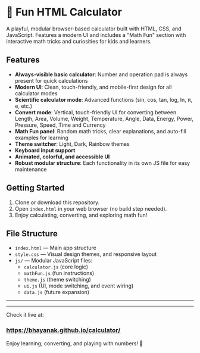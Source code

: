 
# 🎨 Fun HTML Calculator

A playful, modular browser-based calculator built with HTML, CSS, and JavaScript. Features a modern UI and includes a "Math Fun" section with interactive math tricks and curiosities for kids and learners.


## Features
- **Always-visible basic calculator**: Number and operation pad is always present for quick calculations
- **Modern UI**: Clean, touch-friendly, and mobile-first design for all calculator modes
- **Scientific calculator mode**: Advanced functions (sin, cos, tan, log, ln, π, e, etc.)
- **Convert mode**: Vertical, touch-friendly UI for converting between Length, Area, Volume, Weight, Temperature, Angle, Data, Energy, Power, Pressure, Speed, Time and Currency
- **Math Fun panel**: Random math tricks, clear explanations, and auto-fill examples for learning
- **Theme switcher**: Light, Dark, Rainbow themes
- **Keyboard input support**
- **Animated, colorful, and accessible UI**
- **Robust modular structure**: Each functionality in its own JS file for easy maintenance


## Getting Started
1. Clone or download this repository.
2. Open `index.html` in your web browser (no build step needed).
3. Enjoy calculating, converting, and exploring math fun!


## File Structure
- `index.html` — Main app structure
- `style.css` — Visual design themes, and responsive layout
- `js/` — Modular JavaScript files:
  - `calculator.js` (core logic)
  - `mathFun.js` (fun instructions)
  - `theme.js` (theme switching)
  - `ui.js` (UI, mode switching, and event wiring)
  - `data.js` (future expansion)

---


---

Check it live at: 
### https://bhayanak.github.io/calculator/


Enjoy learning, converting, and playing with numbers! 🚀
